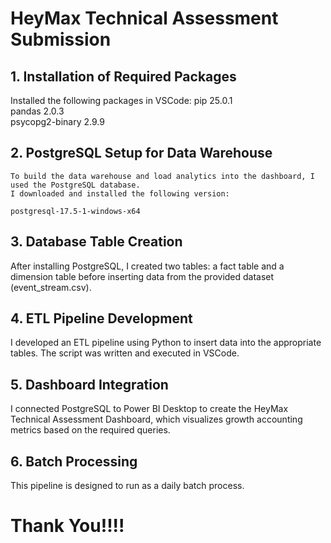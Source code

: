 # HeyMax Technical Assessment Submission

## 1. Installation of Required Packages
   Installed the following packages in VSCode:
    pip                 25.0.1  
    pandas              2.0.3  
    psycopg2-binary     2.9.9

## 2. PostgreSQL Setup for Data Warehouse
    To build the data warehouse and load analytics into the dashboard, I used the PostgreSQL database.
    I downloaded and installed the following version:
    
    postgresql-17.5-1-windows-x64

## 3. Database Table Creation
  After installing PostgreSQL, I created two tables: a fact table and a dimension table before inserting data from the provided dataset (event_stream.csv).

## 4. ETL Pipeline Development
   I developed an ETL pipeline using Python to insert data into the appropriate tables. The script was written and executed in VSCode.

## 5. Dashboard Integration
   I connected PostgreSQL to Power BI Desktop to create the HeyMax Technical Assessment Dashboard, which visualizes growth accounting metrics based on the required queries.

## 6. Batch Processing
   This pipeline is designed to run as a daily batch process.


# Thank You!!!!

